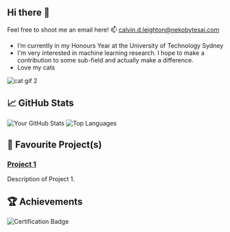 ## Hi there 👋
Feel free to shoot me an email here!
📫 calvin.d.leighton@nekobytesai.com

- I’m currently in my Honours Year at the University of Technology Sydney
- I'm very interested in machine learning research. I hope to make a contribution to some sub-field and actually make a difference.
- Love my cats

![cat gif 2](https://github.com/cl-117/cl-117/assets/72725446/fd1de39f-3994-4485-b584-925f56f5b972)

## 📈 GitHub Stats
![Your GitHub Stats](https://github-readme-stats.vercel.app/api?username=your-username&show_icons=true&hide_border=true)
![Top Languages](https://github-readme-stats.vercel.app/api/top-langs/?username=your-username&layout=compact)


## 🔧 Favourite Project(s)
### [Project 1](https://github.com/nekovin/COT-Companion)
Description of Project 1.

## 🏆 Achievements
![Certification Badge](https://img.shields.io/badge/Certification-Name-blue)
